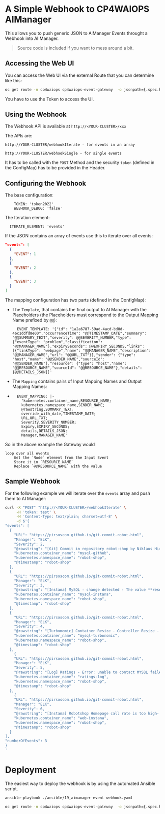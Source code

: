 # A Simple Webhook to CP4WAIOPS AIManager

This allows you to push generic JSON to AIManager Events throught a Webhook into AI Manager.

> Source code is included if you want to mess around a bit.


## Accessing the Web UI

You can access the Web UI via the external Route that you can determine like this:

```bash   
oc get route -n cp4waiops cp4waiops-event-gateway  -o jsonpath={.spec.host}
```

You have to use the Token to access the UI.


## Using the Webhook

The Webhook API is available at `http://<YOUR-CLUSTER>/xxx`

The APIs are:

```
http://YOUR-CLUSTER/webhookIterate - for events in an array

http://YOUR-CLUSTER/webhookSingle - for single events
```

It has to be called with the `POST` Method and the security `token` (defined in the ConfigMap) has to be provided in the Header.



## Configuring the Webhook

The base configuration:
```
    TOKEN: 'token2022'
    WEBHOOK_DEBUG: 'false'
```

The Iteration element:
```
  ITERATE_ELEMENT: 'events'
```
If the JSON contains an array of events use this to iterate over all events:

```json
"events": [
  {
    "EVENT": 1
  },
  {
    "EVENT": 2
  },
  {
    "EVENT": 3
  }
]
```

The mapping configuration has two parts (defined in the ConfigMap):

* The `Template`, that contains the final output to AI Manager with the Placeholders (the Placeholders must correspond to the Output Mapping Name prefixed by `@@`):

	```
	  EVENT_TEMPLATE: '{"id": "1a2a6787-59ad-4acd-bd0d-46c1ddfd8e00","occurrenceTime": "@@TIMESTAMP_DATE","summary": "@@SUMMARY_TEXT","severity": @@SEVERITY_NUMBER,"type": {"eventType": "problem","classification": "@@MANAGER_NAME"},"expirySeconds": @@EXPIRY_SECONDS,"links": [{"linkType": "webpage","name": "@@MANAGER_NAME","description": "@@MANAGER_NAME","url": "@@URL_TXT"}],"sender": {"type": "host","name": "@@SENDER_NAME","sourceId": "@@SENDER_NAME"},"resource": {"type": "host","name": "@@RESOURCE_NAME","sourceId": "@@RESOURCE_NAME"},"details": {@@DETAILS_JSON}}' 
	```

* The `Mapping` contains pairs of Input Mapping Names and Output Mapping Names:
* 
	```
	  EVENT_MAPPING: |- 
	    'kubernetes.container_name,RESOURCE_NAME;
	    kubernetes.namespace_name,SENDER_NAME;
	    @rawstring,SUMMARY_TEXT;
	    override_with_date,TIMESTAMP_DATE;
	    URL,URL_TXT;
	    Severity,SEVERITY_NUMBER;
	    Expiry,EXPIRY_SECONDS;
	    details,DETAILS_JSON;
	    Manager,MANAGER_NAME'
	```

So in the above example the Gateway would 

```
loop over all events
    Get the `Node` element from the Input Event
    Store it in `RESOURCE_NAME`
    Replace `@@RESOURCE_NAME` with the value 
```



## Sample Webhook

For the following example we will iterate over the `events` array and push them to AI Manager:


```bash
curl -X "POST" "http://<YOUR-CLUSTER>/webhookIterate" \
     -H 'token: test' \
     -H 'Content-Type: text/plain; charset=utf-8' \
     -d $'{
"events": [
  {
    "URL": "https://pirsoscom.github.io/git-commit-robot.html",
    "Manager": "ELK",
    "Severity": 2,
    "@rawstring": "[Git] Commit in repository robot-shop by Niklaus Hirt on file robot-shop.yaml - New Memory Limits",
    "kubernetes.container_name": "mysql-github",
    "kubernetes.namespace_name": "robot-shop",
    "@timestamp": "robot-shop"
  },
  {
    "URL": "https://pirsoscom.github.io/git-commit-robot.html",
    "Manager": "ELK",
    "Severity": 3,
    "@rawstring": "[Instana] MySQL - change detected - The value **resources/limits** has changed",
    "kubernetes.container_name": "mysql-instana",
    "kubernetes.namespace_name": "robot-shop",
    "@timestamp": "robot-shop"
  },
  {
    "URL": "https://pirsoscom.github.io/git-commit-robot.html",
    "Manager": "ELK",
    "Severity": 4,
    "@rawstring": "[Turbonomic] Container Resize - Controller Resize - Resize UP VMem Limit from 50 MB to 328 MB in Container Spec mysql ",
    "kubernetes.container_name": "mysql-turbonomic",
    "kubernetes.namespace_name": "robot-shop",
    "@timestamp": "robot-shop"
  },
    {
    "URL": "https://pirsoscom.github.io/git-commit-robot.html",
    "Manager": "ELK",
    "Severity": 5,
    "@rawstring": "[Log] Ratings - Error: unable to contact MYSQL failed with status code 500",
    "kubernetes.container_name": "ratings-log",
    "kubernetes.namespace_name": "robot-shop",
    "@timestamp": "robot-shop"
  },
    {
    "URL": "https://pirsoscom.github.io/git-commit-robot.html",
    "Manager": "ELK",
    "Severity": 6,
    "@rawstring": "[Instana] Robotshop Homepage call rate is too high- Robotshop call rate stays at a high level for an extended period of time",
    "kubernetes.container_name": "web-instana",
    "kubernetes.namespace_name": "robot-shop",
    "@timestamp": "robot-shop"
  }
],
"numberOfEvents": 3
}
'

```


# Deployment

The easiest way to deploy the webhook is by using the automated Ansible script.

```bash   
ansible-playbook ./ansible/19_aimanager-event-webhook.yaml 

oc get route -n cp4waiops cp4waiops-event-gateway  -o jsonpath={.spec.host}
```


